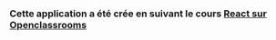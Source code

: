 ### Cette application a été crée en suivant le cours [React sur Openclassrooms](https://openclassrooms.com/fr/courses/4664381-realisez-une-application-web-avec-react-js)